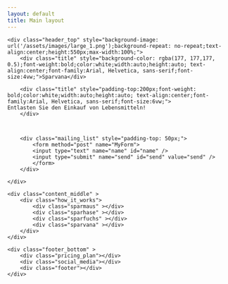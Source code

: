 ```yaml
---
layout: default
title: Main layout
---
```

<!--<img src="/assets/images/large_1.png" alt="" style="border:1px solid red; max-width:100%;height:auto;"> 
https://www.w3schools.com/code/tryit.asp?filename=GEVNXTYDI0Q9 

<img src="/assets/images/sparvana_logo_36.png" alt="">
-->


<div class="grid-container" style="width:auto;">

	<div class="header_top" style="background-image: url('/assets/images/large_1.png');background-repeat: no-repeat;text-align:center;height:550px;max-width:100%;">
		<div class="title" style="background-color: rgba(177, 177,177, 0.5);font-weight:bold;color:white;width:auto;height:auto; text-align:center;font-family:Arial, Helvetica, sans-serif;font-size:4vw;">Sparvana</div>		
		
		<div class="title" style="padding-top:200px;font-weight: bold;color:white;width:auto;height:auto; text-align:center;font-family:Arial, Helvetica, sans-serif;font-size:6vw;">
	Entlasten Sie den Einkauf von Lebensmitteln! 
		</div>
		
		
		
		<div class="mailing_list" style="padding-top: 50px;">
			<form method="post" name="MyForm">
			<input type="text" name="name" id="name" />
			<input type="submit" name="send" id="send" value="send" />
			</form>
		</div>
	
	</div>

	<div class="content_middle" >
		<div class="how_it_works">
			<div class="sparmaus" ></div> 
			<div class="sparhase" ></div>
			<div class="sparfuchs" ></div>
			<div class="sparvana" ></div>
		</div>
	</div>

	<div class="footer_bottom" >
		<div class="pricing_plan"></div>
		<div class="social_media"></div>
		<div class="footer"></div>
	</div>
</div>

<!-- The core Firebase JS SDK is always required and must be listed first -->
<script src="https://www.gstatic.com/firebasejs/7.14.2/firebase-app.js"></script>

<!-- TODO: Add SDKs for Firebase products that you want to use
     https://firebase.google.com/docs/web/setup#available-libraries -->
<script src="https://www.gstatic.com/firebasejs/7.14.2/firebase-analytics.js"></script>
<script src="https://www.gstatic.com/firebasejs/7.14.2/firebase-firestore.js"></script>

<script>
  // Your web app's Firebase configuration
  var firebaseConfig = {
    apiKey: "AIzaSyDLKgD71AO7O9s7xGLQLYjJYlqJWiRf4yU",
    authDomain: "sparvana-firebase.firebaseapp.com",
    databaseURL: "https://sparvana-firebase.firebaseio.com",
    projectId: "sparvana-firebase",
    storageBucket: "sparvana-firebase.appspot.com",
    messagingSenderId: "1049047251963",
    appId: "1:1049047251963:web:982fcbb0c34bb3b6dde95e",
    measurementId: "G-FQDXJT12JN"
  };
  // Initialize Firebase
  firebase.initializeApp(firebaseConfig);
  firebase.analytics();
</script>
  

